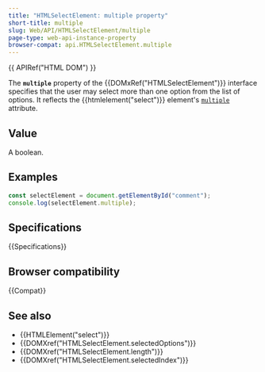 ```yaml
---
title: "HTMLSelectElement: multiple property"
short-title: multiple
slug: Web/API/HTMLSelectElement/multiple
page-type: web-api-instance-property
browser-compat: api.HTMLSelectElement.multiple
---
```


{{ APIRef("HTML DOM") }}

The **`multiple`** property of the {{DOMxRef("HTMLSelectElement")}} interface specifies that the user may select more than one option from the list of options. It reflects the {{htmlelement("select")}} element's [`multiple`](/en-US/docs/Web/HTML/Reference/Element/select#multiple) attribute.

## Value

A boolean.

## Examples

```js
const selectElement = document.getElementById("comment");
console.log(selectElement.multiple);
```

## Specifications

{{Specifications}}

## Browser compatibility

{{Compat}}

## See also

- {{HTMLElement("select")}}
- {{DOMXref("HTMLSelectElement.selectedOptions")}}
- {{DOMXref("HTMLSelectElement.length")}}
- {{DOMXref("HTMLSelectElement.selectedIndex")}}
